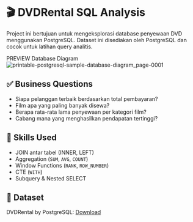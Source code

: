 # 🎬 DVDRental SQL Analysis

Project ini bertujuan untuk mengeksplorasi database penyewaan DVD menggunakan PostgreSQL. Dataset ini disediakan oleh PostgreSQL dan cocok untuk latihan query analitis.

PREVIEW Database Diagram
![printable-postgresql-sample-database-diagram_page-0001](https://github.com/user-attachments/assets/297e1369-6846-492f-a45d-f07776561f56)



## ✅ Business Questions
- Siapa pelanggan terbaik berdasarkan total pembayaran?
- Film apa yang paling banyak disewa?
- Berapa rata-rata lama penyewaan per kategori film?
- Cabang mana yang menghasilkan pendapatan tertinggi?

## 🧠 Skills Used
- JOIN antar tabel (INNER, LEFT)
- Aggregation (`SUM`, `AVG`, `COUNT`)
- Window Functions (`RANK`, `ROW_NUMBER`)
- CTE (`WITH`)
- Subquery & Nested SELECT



## 📎 Dataset
DVDRental by PostgreSQL: [Download]()

